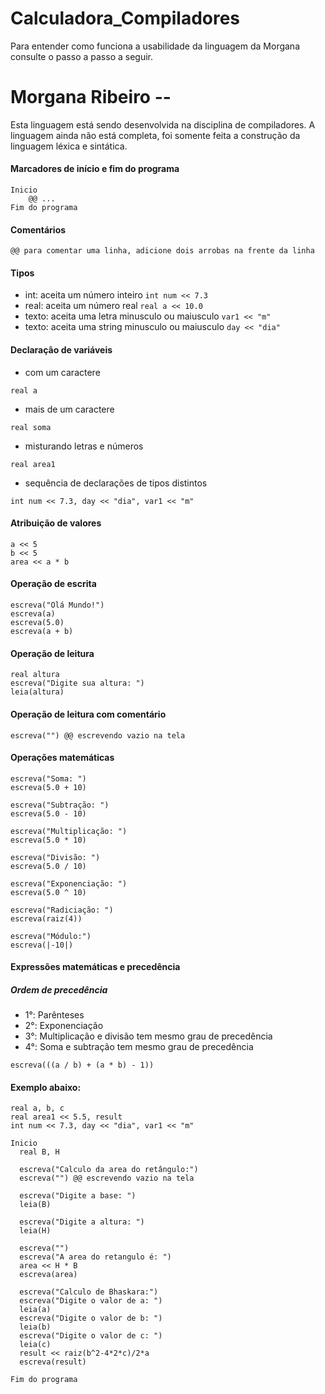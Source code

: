 # Calculadora_Compiladores
Para entender como funciona a usabilidade da linguagem da Morgana consulte o passo a passo a seguir.

# Morgana Ribeiro -- 

Esta linguagem está sendo desenvolvida na disciplina de compiladores. A linguagem ainda não está completa, foi somente feita a construção da linguagem léxica e sintática.

#### Marcadores de início e fim do programa
```
Inicio
    @@ ...
Fim do programa
```

#### Comentários
```
@@ para comentar uma linha, adicione dois arrobas na frente da linha
```

#### Tipos
- int: aceita um número inteiro `int num << 7.3` 
- real: aceita um número real `real a << 10.0`
- texto: aceita uma letra minusculo ou maiusculo `var1 << "m"`
- texto: aceita uma string minusculo ou maiusculo `day << "dia"`

#### Declaração de variáveis
- com um caractere
```
real a
```
- mais de um caractere
```
real soma 
```
- misturando letras e números
```
real area1
```
- sequência de declarações de tipos distintos
```
int num << 7.3, day << "dia", var1 << "m"
```
#### Atribuição de valores
```
a << 5
b << 5
area << a * b
```

#### Operação de escrita
```
escreva("Olá Mundo!")
escreva(a)
escreva(5.0)
escreva(a + b)
```

#### Operação de leitura
```
real altura
escreva("Digite sua altura: ")
leia(altura)
```
#### Operação de leitura com comentário
```
escreva("") @@ escrevendo vazio na tela
```

#### Operações matemáticas
```
escreva("Soma: ")
escreva(5.0 + 10)

escreva("Subtração: ")
escreva(5.0 - 10)

escreva("Multiplicação: ")
escreva(5.0 * 10)

escreva("Divisão: ")
escreva(5.0 / 10)

escreva("Exponenciação: ")
escreva(5.0 ^ 10)

escreva("Radiciação: ")
escreva(raiz(4))

escreva("Módulo:")
escreva(|-10|)
```

#### Expressões matemáticas e precedência
##### Ordem de precedência
- 1°: Parênteses 
- 2°: Exponenciação
- 3°: Multiplicação e divisão tem mesmo grau de precedência
- 4°: Soma e subtração tem mesmo grau de precedência

```
escreva(((a / b) + (a * b) - 1))
```

#### Exemplo abaixo:
```
real a, b, c
real area1 << 5.5, result
int num << 7.3, day << "dia", var1 << "m"

Inicio
  real B, H
  
  escreva("Calculo da area do retângulo:")
  escreva("") @@ escrevendo vazio na tela

  escreva("Digite a base: ")
  leia(B)

  escreva("Digite a altura: ")
  leia(H)

  escreva("")
  escreva("A area do retangulo é: ")
  area << H * B
  escreva(area)

  escreva("Calculo de Bhaskara:")
  escreva("Digite o valor de a: ")
  leia(a)
  escreva("Digite o valor de b: ")
  leia(b)
  escreva("Digite o valor de c: ")
  leia(c)
  result << raiz(b^2-4*2*c)/2*a
  escreva(result)

Fim do programa
```
